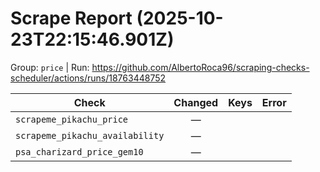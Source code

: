 # Scrape Report (2025-10-23T22:15:46.901Z)

Group: `price`  |  Run: https://github.com/AlbertoRoca96/scraping-checks-scheduler/actions/runs/18763448752

| Check | Changed | Keys | Error |
|---|:---:|:--|:--|
| `scrapeme_pikachu_price` | — |  |  |
| `scrapeme_pikachu_availability` | — |  |  |
| `psa_charizard_price_gem10` | — |  |  |
